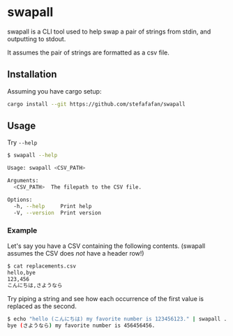 # swapall

swapall is a CLI tool used to help swap a pair of strings from stdin, and outputting to stdout.

It assumes the pair of strings are formatted as a csv file.

## Installation

Assuming you have cargo setup:

```sh
cargo install --git https://github.com/stefafafan/swapall
```

## Usage

Try `--help`

```sh
$ swapall --help

Usage: swapall <CSV_PATH>

Arguments:
  <CSV_PATH>  The filepath to the CSV file.

Options:
  -h, --help     Print help
  -V, --version  Print version
```

### Example

Let's say you have a CSV containing the following contents. (swapall assumes the CSV does *not* have a header row!)

```sh
$ cat replacements.csv
hello,bye
123,456
こんにちは,さようなら
```

Try piping a string and see how each occurrence of the first value is replaced as the second.

```sh
$ echo "hello (こんにちは) my favorite number is 123456123." | swapall ./replacements.csv
bye (さようなら) my favorite number is 456456456.
```
